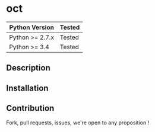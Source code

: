 oct
===


Python Version | Tested |
-------------- | -------|
Python >= 2.7.x|Tested|
Python >= 3.4|Tested|

Description
-----------



Installation
------------



Contribution
------------

Fork, pull requests, issues, we're open to any proposition !
